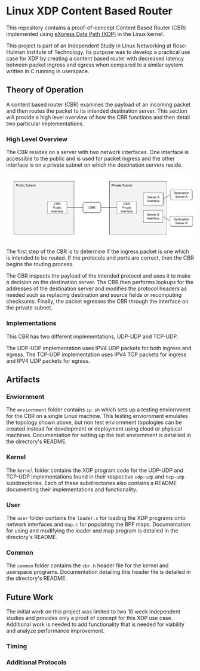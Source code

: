 # Linux XDP Content Based Router

This repository contains a proof-of-concept Content Based Router (CBR) implemented using [eXpress Data Path (XDP)](https://www.iovisor.org/technology/xdp) in the Linux kernel.

This project is part of an Independent Study in Linux Networking at Rose-Hulman Institute of Technology. Its purpose was to develop a practical use case for XDP by creating a content based router with decreased latency between packet ingress and egress when compared to a similar system written in C running in userspace.

## Theory of Operation

A content based router (CBR) examines the payload of an incoming packet and then routes the packet to its intended destination server. This section will provide a high level overview of how the CBR functions and then detail two particular implementations.

### High Level Overview

The CBR resides on a server with two network interfaces. One interface is accessible to the public and is used for packet ingress and the other interface is on a private subnet on which the destination servers reside.

![Topology](cbr-topology.png)

The first step of the CBR is to determine if the ingress packet is one which is intended to be routed. If the protocols and ports are correct, then the CBR begins the routing process.

The CBR inspects the payload of the intended protocol and uses it to make a decision on the destination server. The CBR then performs lookups for the addresses of the destination server and modifies the protocol headers as needed such as replacing destination and source fields or recomputing checksums. Finally, the packet egresses the CBR through the interface on the private subnet.

### Implementations

This CBR has two different implementations, UDP-UDP and TCP-UDP.

The UDP-UDP implementation uses IPV4 UDP packets for both ingress and egress. The TCP-UDP implementation uses IPV4 TCP packets for ingress and IPV4 UDP packets for egress.

## Artifacts

### Enviornment

The `enviornment` folder contains `ip.sh` which sets up a testing enviornment for the CBR on a single Linux machine. This testing enviornment emulates the topology shown above, but non test enviornment topologies can be created instead for development or deployment using cloud or physical machines. Documentation for setting up the test enviornment is detaliled in the directory's README.

### Kernel

The `kernel` folder contains the XDP program code for the UDP-UDP and TCP-UDP implementations found in their respective `udp-udp` and `tcp-udp` subdirectories. Each of these subdirectories also contains a README documenting their implementations and functionality.

### User

The `user` folder contains the `loader.c` for loading the XDP programs onto network interfaces and `map.c` for populating the BPF maps. Documentation for using and modifying the loader and map program is detailed in the directory's README.

### Common

The `common` folder contains the `cbr.h` header file for the kernel and userspace programs. Documentation detailing this header file is detailed in the directory's README.

## Future Work

The initial work on this project was limited to two 10 week independent studies and provides only a proof of concept for this XDP use case. Additional work is needed to add functionality that is needed for viability and analyze performance improvement.

### Timing

### Additional Protocols